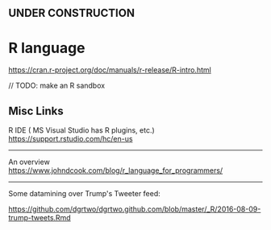 

## UNDER CONSTRUCTION

# R language

https://cran.r-project.org/doc/manuals/r-release/R-intro.html


// TODO: make an R sandbox


Misc Links
---

R IDE ( MS Visual Studio has R plugins, etc.)
https://support.rstudio.com/hc/en-us

---

An overview
https://www.johndcook.com/blog/r_language_for_programmers/

---

Some datamining over Trump's Tweeter feed:

https://github.com/dgrtwo/dgrtwo.github.com/blob/master/_R/2016-08-09-trump-tweets.Rmd



